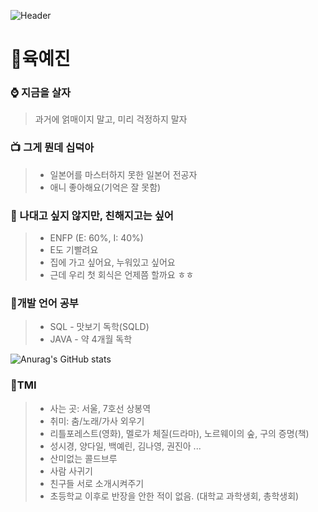 ![Header](https://capsule-render.vercel.app/api?type=venom&height=200&color=81BEF7&text=Just%20Go%20For%20It!&fontColor=000000&stroke=08298A)
# 👀육예진 
### ⌚ 지금을 살자
>과거에 얽매이지 말고, 미리 걱정하지 말자

### 📺 그게 뭔데 십덕아
>- 일본어를 마스터하지 못한 일본어 전공자
>- 애니 좋아해요(기억은 잘 못함)

### 🌻 나대고 싶지 않지만, 친해지고는 싶어
>- ENFP (E: 60%, I: 40%)
>- E도 기빨려요
>- 집에 가고 싶어요, 누워있고 싶어요
>- 근데 우리 첫 회식은 언제쯤 할까요 ㅎㅎ

### 📂개발 언어 공부
>- SQL - 맛보기 독학(SQLD)
>- JAVA - 약 4개월 독학

![Anurag's GitHub stats](https://github-readme-stats.vercel.app/api?username=yngbao97&show_icons=true&theme=radical)

### 🎇TMI
>- 사는 곳: 서울, 7호선 상봉역
>- 취미: 춤/노래/가사 외우기
>- 리틀포레스트(영화), 멜로가 체질(드라마), 노르웨이의 숲, 구의 증명(책)
>- 성시경, 양다일, 백예린, 김나영, 권진아 ...
>- 산미없는 콜드브루
>- 사람 사귀기
>- 친구들 서로 소개시켜주기
>- 초등학교 이후로 반장을 안한 적이 없음. (대학교 과학생회, 총학생회)